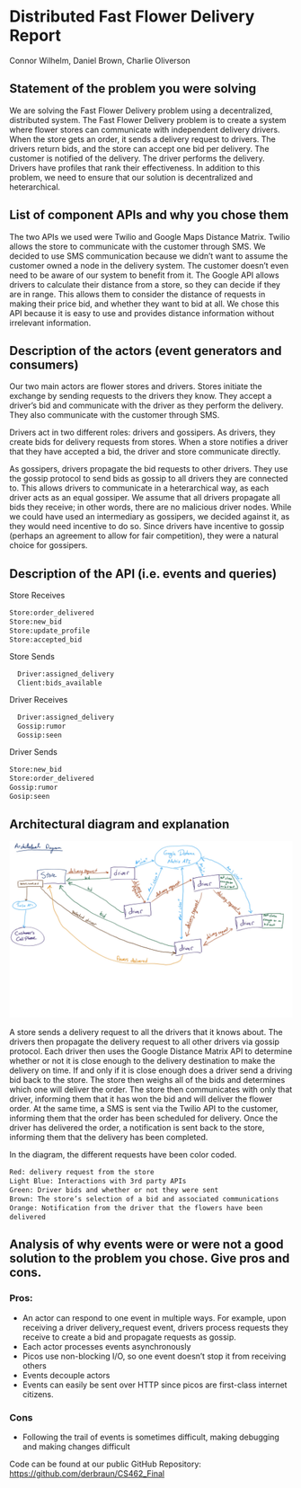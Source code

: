 # Distributed Fast Flower Delivery Report

Connor Wilhelm,
Daniel Brown,
Charlie Oliverson
 
## Statement of the problem you were solving
We are solving the Fast Flower Delivery problem using a decentralized, distributed system. The Fast Flower Delivery problem is to create a system where flower stores can communicate with independent delivery drivers. When the store gets an order, it sends a delivery request to drivers. The drivers return bids, and the store can accept one bid per delivery. The customer is notified of the delivery. The driver performs the delivery. Drivers have profiles that rank their effectiveness. In addition to this problem, we need to ensure that our solution is decentralized and heterarchical.
## List of component APIs and why you chose them
The two APIs we used were Twilio and Google Maps Distance Matrix. Twilio allows the store to communicate with the customer through SMS. We decided to use SMS communication because we didn’t want to assume the customer owned a node in the delivery system. The customer doesn’t even need to be aware of our system to benefit from it. The Google API allows drivers to calculate their distance from a store, so they can decide if they are in range. This allows them to consider the distance of requests in making their price bid, and whether they want to bid at all. We chose this API because it is easy to use and provides distance information without irrelevant information.
## Description of the actors (event generators and consumers)
Our two main actors are flower stores and drivers. Stores initiate the exchange by sending requests to the drivers they know. They accept a driver’s bid and communicate with the driver as they perform the delivery. They also communicate with the customer through SMS.

Drivers act in two different roles: drivers and gossipers. As drivers, they create bids for delivery requests from stores. When a store notifies a driver that they have accepted a bid, the driver and store communicate directly.

As gossipers, drivers propagate the bid requests to other drivers. They use the gossip protocol to send bids as gossip to all drivers they are connected to. This allows drivers to communicate in a heterarchical way, as each driver acts as an equal gossiper. We assume that all drivers propagate all bids they receive; in other words, there are no malicious driver nodes. While we could have used an intermediary as gossipers, we decided against it, as they would need incentive to do so. Since drivers have incentive to gossip (perhaps an agreement to allow for fair competition), they were a natural choice for gossipers.

## Description of the API (i.e. events and queries)
Store Receives
  ```Store:new_order
  Store:order_delivered
  Store:new_bid
  Store:update_profile
  Store:accepted_bid 
```
Store Sends
```  Driver:delivery_request
  Driver:assigned_delivery
  Client:bids_available
```
Driver Receives
```  Driver:delivery_request
  Driver:assigned_delivery
  Gossip:rumor
  Gossip:seen
```
Driver Sends
  ```
  Store:new_bid
  Store:order_delivered
  Gossip:rumor
  Gosip:seen
  ```
## Architectural diagram and explanation

![](https://github.com/derbraun/CS462_Final/blob/master/Final%20Architecture%20diagram.jpg)

A store sends a delivery request to all the drivers that it knows about. The drivers then propagate the delivery request to all other drivers via gossip protocol. Each driver then uses the Google Distance Matrix API to determine whether or not it is close enough to the delivery destination to make the delivery on time. If and only if it is close enough does a driver send a driving bid back to the store. The store then weighs all of the bids and determines which one will deliver the order. The store then communicates with only that driver, informing them that it has won the bid and will deliver the flower order. At the same time, a SMS is sent via the Twilio API to the customer, informing them that the order has been scheduled for delivery. Once the driver has delivered the order, a notification is sent back to the store, informing them that the delivery has been completed.

In the diagram, the different requests have been color coded.
  ```Purple: Entities 
  Red: delivery request from the store
  Light Blue: Interactions with 3rd party APIs
  Green: Driver bids and whether or not they were sent
  Brown: The store’s selection of a bid and associated communications
  Orange: Notification from the driver that the flowers have been delivered
  ```      

## Analysis of why events were or were not a good solution to the problem you chose. Give pros and cons. 
### Pros:
* An actor can respond to one event in multiple ways. For example, upon receiving a driver delivery_request event, drivers process requests they receive to create a bid and propagate requests as gossip.
* Each actor processes events asynchronously
* Picos use non-blocking I/O, so one event doesn’t stop it from receiving others
* Events decouple actors
* Events can easily be sent over HTTP since picos are first-class internet citizens.
### Cons
* Following the trail of events is sometimes difficult, making debugging and making changes difficult

Code can be found at our public GitHub Repository: https://github.com/derbraun/CS462_Final

